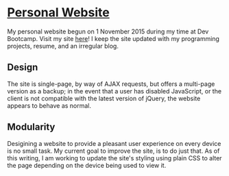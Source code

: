 # <a href="https://peternatewood.com" target="_blank">Personal Website</a>

My personal website begun on 1 November 2015 during my time at Dev Bootcamp. Visit my site <a href="https://peternatewood.com" target="_blank">here</a>! I keep the site updated with my programming projects, resume, and an irregular blog.

## Design

The site is single-page, by way of AJAX requests, but offers a multi-page version as a backup; in the event that a user has disabled JavaScript, or the client is not compatible with the latest version of jQuery, the website appears to behave as normal.

## Modularity

Desigining a website to provide a pleasant user experience on every device is no small task. My current goal to improve the site, is to do just that. As of this writing, I am working to update the site's styling using plain CSS to alter the page depending on the device being used to view it.